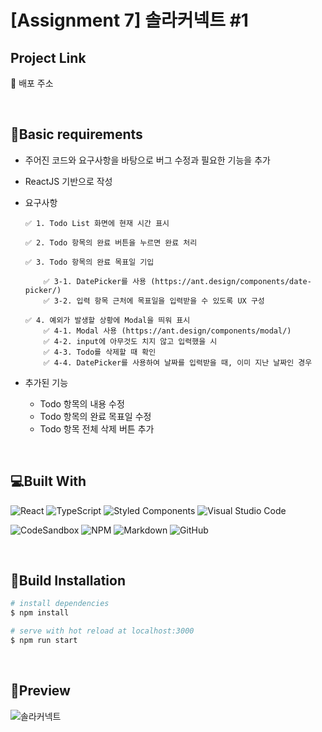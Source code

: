 # [Assignment 7] 솔라커넥트 #1

## Project Link

🔗 배포 주소

<br>

## 📝Basic requirements

-   주어진 코드와 요구사항을 바탕으로 버그 수정과 필요한 기능을 추가
-   ReactJS 기반으로 작성

-   요구사항

        ✅ 1. Todo List 화면에 현재 시간 표시

        ✅ 2. Todo 항목의 완료 버튼을 누르면 완료 처리

        ✅ 3. Todo 항목의 완료 목표일 기입

            ✅ 3-1. DatePicker를 사용 (https://ant.design/components/date-picker/)
            ✅ 3-2. 입력 항목 근처에 목표일을 입력받을 수 있도록 UX 구성

        ✅ 4. 예외가 발생할 상황에 Modal을 띄워 표시
            ✅ 4-1. Modal 사용 (https://ant.design/components/modal/)
            ✅ 4-2. input에 아무것도 치지 않고 입력했을 시
            ✅ 4-3. Todo를 삭제할 때 확인
            ✅ 4-4. DatePicker를 사용하여 날짜를 입력받을 때, 이미 지난 날짜인 경우

-   추가된 기능
    -   Todo 항목의 내용 수정
    -   Todo 항목의 완료 목표일 수정
    -   Todo 항목 전체 삭제 버튼 추가

<br>

## 💻Built With

![React](https://img.shields.io/badge/react-%2320232a.svg?style=for-the-badge&logo=react&logoColor=%2361DAFB)
![TypeScript](https://img.shields.io/badge/typescript-%23007ACC.svg?style=for-the-badge&logo=typescript&logoColor=white)
![Styled Components](https://img.shields.io/badge/styled--components-DB7093?style=for-the-badge&logo=styled-components&logoColor=white)
![Visual Studio Code](https://img.shields.io/badge/VisualStudioCode-0078d7.svg?style=for-the-badge&logo=visual-studio-code&logoColor=white)

![CodeSandbox](https://img.shields.io/badge/Codesandbox-040404?style=for-the-badge&logo=codesandbox&logoColor=DBDBDB)
![NPM](https://img.shields.io/badge/NPM-%23000000.svg?style=for-the-badge&logo=npm&logoColor=white)
![Markdown](https://img.shields.io/badge/markdown-%23000000.svg?style=for-the-badge&logo=markdown&logoColor=white)
![GitHub](https://img.shields.io/badge/github-%23121011.svg?style=for-the-badge&logo=github&logoColor=white)

<br>

## 🔧Build Installation

```bash
# install dependencies
$ npm install

# serve with hot reload at localhost:3000
$ npm run start
```

<br>

## 🎨Preview

![솔라커넥트]()
